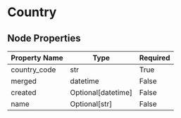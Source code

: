 # Country

## Node Properties

| Property Name | Type | Required |
| ------------- | ---- | -------- |
| country_code | str | True |
| merged | datetime | False |
| created | Optional[datetime] | False |
| name | Optional[str] | False |
